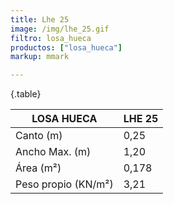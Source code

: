 ```yaml
---
title: Lhe 25
image: /img/lhe_25.gif
filtro: losa_hueca
productos: ["losa_hueca"]
markup: mmark

---
```

{.table}

|LOSA HUECA|LHE 25|
|--- |--- |
|Canto (m)|0,25|
|Ancho Max. (m)|1,20|
|Área (m²)|0,178|
|Peso propio (KN/m²)|3,21|
